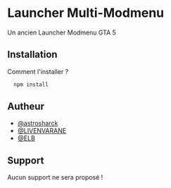 # Launcher Multi-Modmenu

Un ancien Launcher Modmenu GTA 5

## Installation

Comment l'installer ?

```bash
  npm install
```
    
## Autheur

- [@astrosharck](https://www.github.com/astrosharck)
- [@LIVENVARANE](https://github.com/LIVENVARANE)
- [@ELB](https://github.com/ELBethan)


## Support

Aucun support ne sera proposé !
